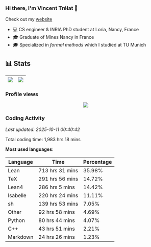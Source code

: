 ### Hi there, I'm Vincent Trélat 👋

Check out my [website](https://vtrelat.github.io)

-   💻 CS engineer & INRIA PhD student at Loria, Nancy, France
-   🎓 Graduate of Mines Nancy in France
-   🎓 Specialized in _formal methods_ which I studied at TU Munich

## 📊 **Stats**

| <img align="center" src="https://readme-stats.clckblog.space/api?username=VTrelat&show_icons=true&include_all_commits=true&theme=tokyonight&hide_border=true" /> | <img align="center" src="https://readme-stats.clckblog.space/api/top-langs/?username=VTrelat&layout=compact&theme=tokyonight&hide_border=true" /> |
| ---------------------------------------------------------------------------------------------------------------------------------------------------------------- | ------------------------------------------------------------------------------------------------------------------------------------------------- |

### Profile views

<p align="center">
 <img src="https://profile-counter.glitch.me/VTrelat/count.svg" />
</p>

<!--automations-->
### Coding Activity
_Last updated: 2025-10-11 00:40:42_

Total coding time: 1,983 hrs 18 mins

**Most used languages**:

| Language | Time | Percentage |
| ------------- | ------------- | ------------- |
| Lean | 713 hrs 31 mins | 35.98% |
| TeX | 291 hrs 56 mins | 14.72% |
| Lean4 | 286 hrs 5 mins | 14.42% |
| Isabelle | 220 hrs 24 mins | 11.11% |
| sh | 139 hrs 53 mins | 7.05% |
| Other | 92 hrs 58 mins | 4.69% |
| Python | 80 hrs 44 mins | 4.07% |
| C++ | 43 hrs 51 mins | 2.21% |
| Markdown | 24 hrs 26 mins | 1.23% |

